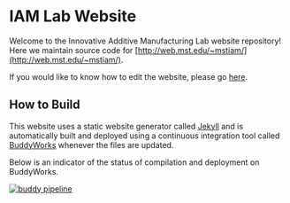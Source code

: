 # IAM Lab Website

Welcome to the Innovative Additive Manufacturing Lab website repository! Here we maintain source code for [http://web.mst.edu/~mstiam/](http://web.mst.edu/~mstiam/).

If you would like to know how to edit the website, please go [here](http://web.mst.edu/~mstiam/edit).

## How to Build

This website uses a static website generator called [Jekyll](https://jekyllrb.com/) and is automatically built and deployed using a continuous integration tool called [BuddyWorks](https://buddy.works/) whenever the files are updated.

Below is an indicator of the status of compilation and deployment on BuddyWorks.

[![buddy pipeline](https://app.buddy.works/mstiam/website/pipelines/pipeline/52212/badge.svg?token=48c05d15ab3d81a22c654111601886bc1e09a60f62bb25f2200fd5ca4ad1a830 "buddy pipeline")](https://app.buddy.works/mstiam/website/pipelines/pipeline/52212)
